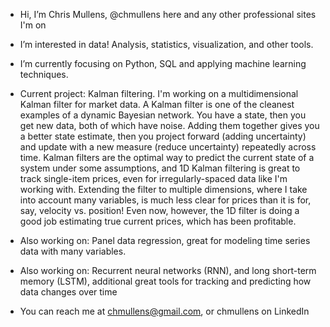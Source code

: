 - Hi, I’m Chris Mullens, @chmullens here and any other professional sites I'm on
- I’m interested in data! Analysis, statistics, visualization, and other tools.
- I’m currently focusing on Python, SQL and applying machine learning techniques. 
- Current project: Kalman filtering. I'm working on a multidimensional Kalman filter for market data. A Kalman filter is one of the cleanest examples of a dynamic Bayesian network. You have a state, then you get new data, both of which have noise. Adding them together gives you a better state estimate, then you project forward (adding uncertainty) and update with a new measure (reduce uncertainty) repeatedly across time. Kalman filters are the optimal way to  predict the current state of a system under some assumptions, and 1D Kalman filtering is great to track single-item prices, even for irregularly-spaced data like I'm working with. Extending the filter to multiple dimensions, where I take into account many variables, is much less clear for prices than it is for, say, velocity vs. position! Even now, however, the 1D filter is doing a good job estimating true current prices, which has been profitable.
- Also working on: Panel data regression, great for modeling time series data with many variables. 
- Also working on: Recurrent neural networks (RNN), and long short-term memory (LSTM), additional great tools for tracking and predicting how data changes over time
  
- You can reach me at chmullens@gmail.com, or chmullens on LinkedIn

<!---
chmullens/chmullens is a ✨ special ✨ repository because its `README.md` (this file) appears on your GitHub profile.
You can click the Preview link to take a look at your changes.
--->
